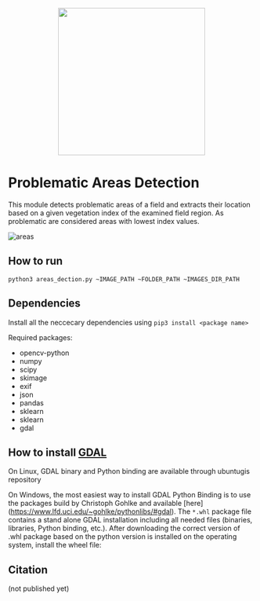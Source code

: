 <p align="center">
<img src="https://user-images.githubusercontent.com/77329407/105342573-3040e900-5be9-11eb-92df-7c09392b1e0c.png" width="300" />
  
# Problematic Areas Detection

This module detects problematic areas of a field and extracts their location based on a given vegetation index of the examined field region. As problematic are considered areas with lowest index values.

![areas](https://user-images.githubusercontent.com/26482319/114700280-01d73380-9d2a-11eb-891f-8ee0f4e47593.jpg)


## How to run
```
python3 areas_dection.py ~IMAGE_PATH ~FOLDER_PATH ~IMAGES_DIR_PATH
```

  

## Dependencies 
Install all the neccecary dependencies using ```pip3 install <package name>```
  
Required packages:
  * opencv-python
  * numpy
  * scipy  
  * skimage
  * exif 
  * json
  * pandas  
  * sklearn 
  * sklearn
  * gdal

## How to install [GDAL](https://gdal.org)
  On Linux, GDAL binary and Python binding are available through ubuntugis repository
  
  
  On Windows, the most easiest way to install GDAL Python Binding is to use the packages build by Christoph Gohlke and available [here]
(https://www.lfd.uci.edu/~gohlke/pythonlibs/#gdal). The ```*.whl``` package file contains a stand alone GDAL installation including all needed files (binaries, libraries, Python 
binding, etc.). After downloading the correct version of .whl package based on the python version is installed on the operating system, install the wheel file:


## Citation
(not published yet)
